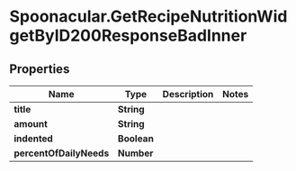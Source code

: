 # Spoonacular.GetRecipeNutritionWidgetByID200ResponseBadInner

## Properties

Name | Type | Description | Notes
------------ | ------------- | ------------- | -------------
**title** | **String** |  | 
**amount** | **String** |  | 
**indented** | **Boolean** |  | 
**percentOfDailyNeeds** | **Number** |  | 


